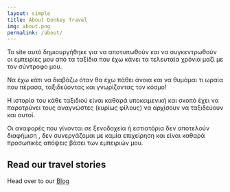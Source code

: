 ```yaml
---
layout: simple
title: About Donkey Travel
img: about.png
permalink: /about/
---
```


Το site αυτό δημιουργήθηκε για να αποτυπωθούν και να συγκεντρωθούν οι εμπειρίες μου από τα ταξίδια που έχω κάνει τα τελευταία χρόνια μαζί με τον σύντροφο μου.

Να έχω κάτι να διαβάζω όταν θα έχω πάθει άνοια και να θυμάμαι τι ωραία που πέρασα, ταξιδεύοντας και γνωρίζοντας τον κόσμο!

Η ιστορία του κάθε ταξιδιού είναι καθαρά υποκειμενική και σκοπό έχει να παροτρύνει τους αναγνώστες (κυρίως φίλους) να αρχίσουν να ταξιδεύουν και αυτοί.

Οι αναφορές που γίνονται σε ξενοδοχεία ή εστιατόρια δεν αποτελούν διαφήμιση , δεν συνεργάζομαι με καμία επιχείρηση και είναι καθαρά προσωπικές απόψεις βάσει των εμπειριών μου.

<!-- ![](/assets/img/about.png) -->

## Read our travel stories

Head over to our [Blog](/)

